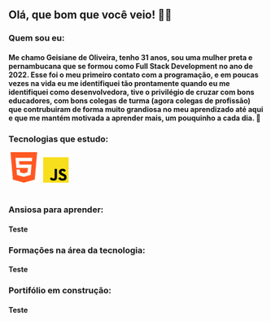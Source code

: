 ## Olá, que bom que você veio! 👋🏾

### Quem sou eu:

#### Me chamo Geisiane de Oliveira, tenho 31 anos, sou uma mulher preta e pernambucana que se formou como Full Stack Development no ano de 2022. Esse foi o meu primeiro contato com a programação, e em poucas vezes na vida eu me identifiquei tão prontamente quando eu me identifiquei como desenvolvedora, tive o privilégio de cruzar com bons educadores, com bons colegas de turma (agora colegas de profissão) que contrubuiram de forma muito grandiosa no meu aprendizado até aqui e que me mantém motivada a aprender mais, um pouquinho a cada dia. 🌱

### Tecnologias que estudo:

<div style="display: inline_block">
<img width="60px" src="https://github.com/GeisianedeOliveira/GeisianedeOliveira/blob/main/Logo/HTML.png">
<img width="50px" src="">
<img width="50px" src="https://github.com/GeisianedeOliveira/GeisianedeOliveira/blob/main/Logo/JS.png">
<img width="50px" src="">
</div>

<img width="50px" src="">


### Ansiosa para aprender:

#### Teste

### Formações na área da tecnologia:

#### Teste

### Portifólio em construção:

#### Teste
